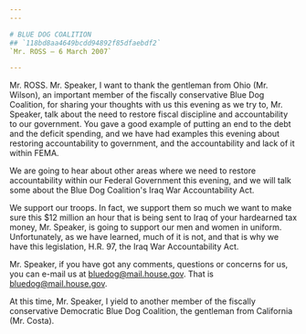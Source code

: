 ```yaml
---
---

# BLUE DOG COALITION
## `118bd8aa4649bcdd94892f85dfaebdf2`
`Mr. ROSS — 6 March 2007`

---
```



Mr. ROSS. Mr. Speaker, I want to thank the gentleman from Ohio (Mr. 
Wilson), an important member of the fiscally conservative Blue Dog 
Coalition, for sharing your thoughts with us this evening as we try to, 
Mr. Speaker, talk about the need to restore fiscal discipline and 
accountability to our government. You gave a good example of putting an 
end to the debt and the deficit spending, and we have had examples this 
evening about restoring accountability to government, and the 
accountability and lack of it within FEMA.

We are going to hear about other areas where we need to restore 
accountability within our Federal Government this evening, and we will 
talk some about the Blue Dog Coalition's Iraq War Accountability Act.

We support our troops. In fact, we support them so much we want to 
make sure this $12 million an hour that is being sent to Iraq of your 
hardearned tax money, Mr. Speaker, is going to support our men and 
women in uniform. Unfortunately, as we have learned, much of it is not, 
and that is why we have this legislation, H.R. 97, the Iraq War 
Accountability Act.

Mr. Speaker, if you have got any comments, questions or concerns for 
us, you can e-mail us at bluedog@mail.house.gov. That is 
bluedog@mail.house.gov.

At this time, Mr. Speaker, I yield to another member of the fiscally 
conservative Democratic Blue Dog Coalition, the gentleman from 
California (Mr. Costa).